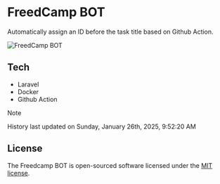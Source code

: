 # FreedCamp BOT

Automatically assign an ID before the task title based on Github Action.

![FreedCamp BOT](https://repository-images.githubusercontent.com/737932867/7d34798b-2680-471c-b089-a78a718d3d6a)

## Tech

- Laravel
- Docker
- Github Action

> [!NOTE]  
> History last updated on Sunday, January 26th, 2025, 9:52:20 AM

## License

The Freedcamp BOT is open-sourced software licensed under the [MIT license](https://opensource.org/licenses/MIT).

